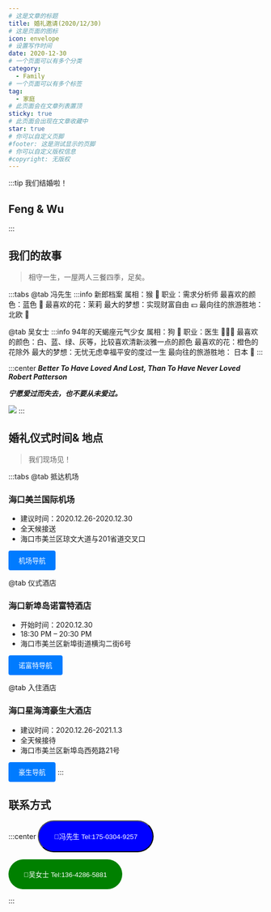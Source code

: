 ```yaml
---
# 这是文章的标题
title: 婚礼邀请(2020/12/30)
# 这是页面的图标
icon: envelope
# 设置写作时间
date: 2020-12-30
# 一个页面可以有多个分类
category:
  - Family
# 一个页面可以有多个标签
tag:
  - 家庭
# 此页面会在文章列表置顶
sticky: true
# 此页面会出现在文章收藏中
star: true
# 你可以自定义页脚
#footer: 这是测试显示的页脚
# 你可以自定义版权信息
#copyright: 无版权
---
```

:::tip 我们结婚啦！
## Feng & Wu
:::

## 我们的故事 

>相守一生，一屋两人三餐四季，足矣。

:::tabs 
@tab 冯先生
:::info 新郎档案
属相：猴 :monkey:
职业：需求分析师
最喜欢的颜色：蓝色 🔵
最喜欢的花：茉莉 
最大的梦想：实现财富自由 💴
最向往的旅游胜地：北欧 🏰

@tab 吴女士
:::info 94年的天蝎座元气少女
属相：狗 :dog:
职业：医生 👩🏻‍⚕
最喜欢的颜色：白、蓝、绿、灰等，比较喜欢清新淡雅一点的颜色
最喜欢的花：橙色的花除外
最大的梦想：无忧无虑幸福平安的度过一生
最向往的旅游胜地： 日本 :japan:
:::

:::center
***Better To Have Loved And Lost, Than To Have Never Loved***
***Robert Patterson***

***宁愿爱过而失去，也不要从未爱过。***

![](https://pan.4a1801.life/d/Onedrive-4A1801/%E4%B8%AA%E4%BA%BA%E5%BB%BA%E7%AB%99/assets/article/%E5%AE%B6%E5%BA%AD/20201117%E7%BB%93%E5%A9%9A%E7%85%A7.jpg)
:::
## 婚礼仪式时间& 地点

> 我们现场见！

:::tabs 
@tab 抵达机场



### 海口美兰国际机场
- 建议时间：2020.12.26-2020.12.30
- 全天候接送
- 海口市美兰区琼文大道与201省道交叉口

<button type="button" style="padding: 10px 20px; background-color: #007bff; color: #fff; border: none; border-radius: 4px;" onclick="window.location.href='https://amap.com/place/B03820000A'">机场导航</button>


@tab 仪式酒店

### 海口新埠岛诺富特酒店
- 开始时间：2020.12.30
- 18:30 PM – 20:30 PM
- 海口市美兰区新埠街道横沟二街6号

<button type="button" style="padding: 10px 20px; background-color: #007bff; color: #fff; border: none; border-radius: 4px;" onclick="window.location.href='https://amap.com/place/B0FFIZJDQ6'">诺富特导航</button>
 
@tab 入住酒店

### 海口星海湾豪生大酒店
- 建议时间：2020.12.26-2021.1.3
- 全天候接待
- 海口市美兰区新埠岛西苑路21号

<button type="button" style="padding: 10px 20px; background-color: #007bff; color: #fff; border: none; border-radius: 4px;" onclick="window.location.href='https://amap.com/place/B03820OJQB'">豪生导航</button>
:::



## 联系方式
:::center
<button type="button" style="padding: 20px 30px; background-color: blue; color: #fff; border: 100; border-radius: 50px;" onclick="window.location.href='tel:17503049257'">🤙冯先生 Tel:175-0304-9257</button>


<button type="button" style="padding: 20px 30px; background-color: green; color: #fff; border: none; border-radius: 50px;" onclick="window.location.href='tel:13642865881'">🤙吴女士 Tel:136-4286-5881</button>

:::

